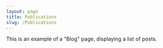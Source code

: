 ```yaml
---
layout: page
title: Publications
slug: /Publications
---
```


This is an example of a "Blog" page, displaying a list of posts.
<br />
